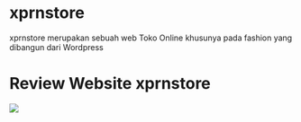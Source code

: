 # xprnstore
xprnstore merupakan sebuah web Toko Online khusunya pada fashion yang dibangun dari Wordpress

# Review Website xprnstore
![](https://www.youtube.com/watch?v=Rl1_wLsFhuE)
